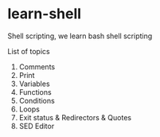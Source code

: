 # learn-shell

Shell scripting, we learn bash shell scripting 

List of topics

1. Comments
2. Print
3. Variables
4. Functions
5. Conditions
6. Loops
7. Exit status & Redirectors & Quotes
8. SED Editor